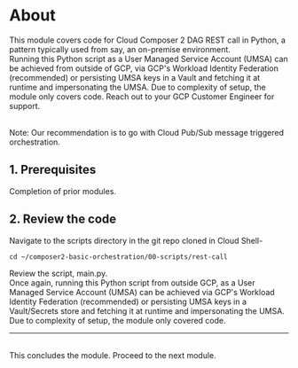 # About

This module covers code for Cloud Composer 2 DAG REST call in Python, a pattern typically used from say, an on-premise environment. <br>
Running this Python script as a User Managed Service Account (UMSA) can be achieved from outside of GCP, via GCP's Workload Identity Federation (recommended) or persisting UMSA keys in a Vault and fetching it at runtime and impersonating the UMSA. Due to complexity of setup, the module only covers code. Reach out to your GCP Customer Engineer for support. 

<br>
Note: Our recommendation is to go with Cloud Pub/Sub message triggered orchestration.  

## 1. Prerequisites

Completion of prior modules.

## 2. Review the code 

Navigate to the scripts directory in the git repo cloned in Cloud Shell-
```
cd ~/composer2-basic-orchestration/00-scripts/rest-call
```
Review the script, main.py. <br>
Once again, running this Python script from outside GCP, as a User Managed Service Account (UMSA) can be achieved via GCP's Workload Identity Federation (recommended) or persisting UMSA keys in a Vault/Secrets store and fetching it at runtime and impersonating the UMSA. Due to complexity of setup, the module only covered code. 


<hr>
<br>
This concludes the module. Proceed to the next module.
